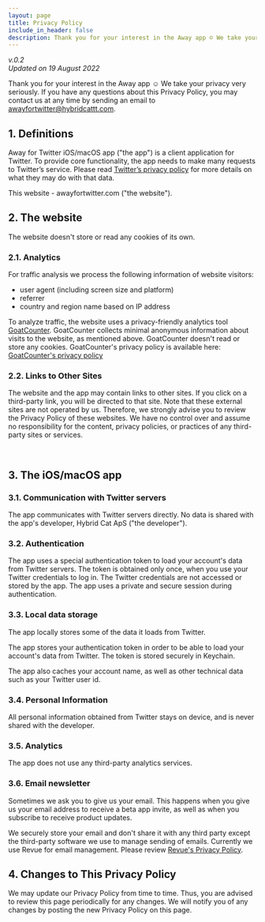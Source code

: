 ```yaml
---
layout: page
title: Privacy Policy
include_in_header: false
description: Thank you for your interest in the Away app ☺️ We take your privacy very seriously. 
---
```


_v.0.2_
<br>
_Updated on 19 August 2022_

Thank you for your interest in the Away app ☺️ We take your privacy very seriously. 
If you have any questions about this Privacy Policy, you may contact us at any time by sending an email to [awayfortwitter@hybridcattt.com](mailto:awayfortwitter@hybridcattt.com).

## 1. Definitions
Away for Twitter iOS/macOS app ("the app") is a client application for Twitter. To provide core functionality, the app needs to make many requests to Twitter’s service. Please read [Twitter’s privacy policy](https://twitter.com/en/privacy) for more details on what they may do with that data. 

This website - awayfortwitter.com ("the website").

## 2. The website

The website doesn't store or read any cookies of its own. 

### 2.1. Analytics 

For traffic analysis we process the following information of website visitors:
- user agent (including screen size and platform)
- referrer 
- country and region name based on IP address

To analyze traffic, the website uses a privacy-friendly analytics tool [GoatCounter](https://www.goatcounter.com). GoatCounter collects minimal anonymous information about visits to the website, as mentioned above.
GoatCounter doesn't read or store any cookies.
GoatCounter's privacy policy is available here: [GoatCounter's privacy policy](https://www.goatcounter.com/help/privacy)

### 2.2. Links to Other Sites

The website and the app may contain links to other sites. If you click on a third-party link, you will be directed to that site. Note that these external sites are not operated by us. Therefore, we strongly advise you to review the Privacy Policy of these websites. We have no control over and assume no responsibility for the content, privacy policies, or practices of any third-party sites or services.

<br>

## 3. The iOS/macOS app

### 3.1. Communication with Twitter servers

The app communicates with Twitter servers directly. No data is shared with the app's developer, Hybrid Cat ApS ("the developer"). 

### 3.2. Authentication

The app uses a special authentication token to load your account's data from Twitter servers. The token is obtained only once, when you use your Twitter credentials to log in. The Twitter credentials are not accessed or stored by the app. The app uses a private and secure session during authentication. 

### 3.3. Local data storage

The app locally stores some of the data it loads from Twitter. 

The app stores your authentication token in order to be able to load your account's data from Twitter. The token is stored securely in Keychain. 

The app also caches your account name, as well as other technical data such as your Twitter user id. 

### 3.4. Personal Information

All personal information obtained from Twitter stays on device, and is never shared with the developer. 

### 3.5. Analytics

The app does not use any third-party analytics services.

### 3.6. Email newsletter

Sometimes we ask you to give us your email. This happens when you give us your email address to receive a beta app invite, as well as when you subscribe to receive product updates. 

We securely store your email and don't share it with any third party except the third-party software we use to manage sending of emails. Currently we use Revue for email management. Please review [Revue's Privacy Policy](https://www.getrevue.co/privacy/platform?locale=en).

## 4. Changes to This Privacy Policy

We may update our Privacy Policy from time to time. Thus, you are advised to review this page periodically for any changes. We will notify you of any changes by posting the new Privacy Policy on this page.